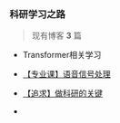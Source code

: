 ### 科研学习之路

> 现有博客 **3** 篇

- Transformer相关学习
- [【专业课】语音信号处理](./Voice_signal_processing.md)

- [【追求】做科研的关键](./DoResearch.md)
- 
